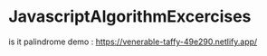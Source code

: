# JavascriptAlgorithmExcercises


is it palindrome demo : https://venerable-taffy-49e290.netlify.app/ <br/>
